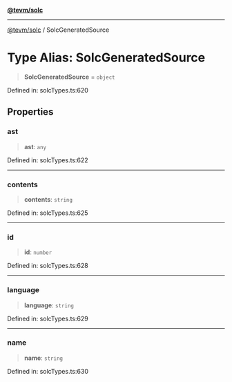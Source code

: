 [**@tevm/solc**](../README.md)

***

[@tevm/solc](../globals.md) / SolcGeneratedSource

# Type Alias: SolcGeneratedSource

> **SolcGeneratedSource** = `object`

Defined in: solcTypes.ts:620

## Properties

### ast

> **ast**: `any`

Defined in: solcTypes.ts:622

***

### contents

> **contents**: `string`

Defined in: solcTypes.ts:625

***

### id

> **id**: `number`

Defined in: solcTypes.ts:628

***

### language

> **language**: `string`

Defined in: solcTypes.ts:629

***

### name

> **name**: `string`

Defined in: solcTypes.ts:630
